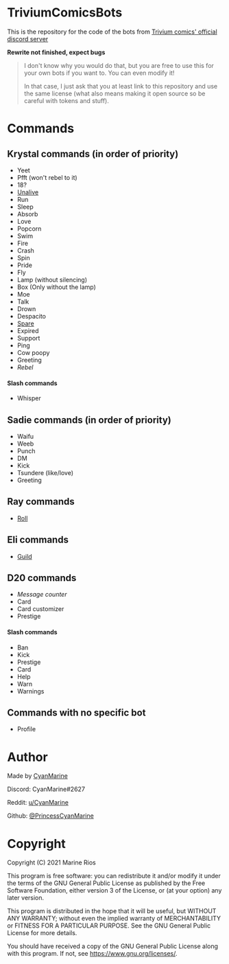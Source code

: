 # TriviumComicsBots
This is the repository for the code of the bots from [Trivium comics' official discord server](https://discord.com/invite/sF6Hupjf8S)

**Rewrite not finished, expect bugs**

> I don't know why you would do that, but you are free to use this for your own bots if you want to. You can even modify it!
> 
> In that case, I just ask that you at least link to this repository and use the same license (what also means making it open source so be careful with tokens and stuff).


# Commands
## Krystal commands (in order of priority)
- Yeet
- Pfft (won't rebel to it)
- 18?
- [Unalive][Unalive]
- Run
- Sleep
- Absorb
- Love
- Popcorn
- Swim
- Fire
- Crash
- Spin
- Pride
- Fly
- Lamp (without silencing)
- Box (Only without the lamp)
- Moe
- Talk
- Drown
- Despacito
- [Spare][Spare]
- Expired
- Support
- Ping
- Cow poopy
- Greeting
- *Rebel*
#### Slash commands
- Whisper

## Sadie commands (in order of priority)
- Waifu
- Weeb
- Punch
- DM
- Kick
- Tsundere (like/love)
- Greeting

## Ray commands
- [Roll][Roll]

## Eli commands
- [Guild][Guild]

## D20 commands
- *Message counter*
- Card
- Card customizer
- Prestige
#### Slash commands
- Ban
- Kick
- Prestige
- Card
- Help
- Warn
- Warnings

## Commands with no specific bot
- Profile


# Author
Made by [CyanMarine](https://cyanmarine.net "My website")

Discord: CyanMarine#2627

Reddit: [u/CyanMarine](https://www.reddit.com/user/CyanMarine "Reddit")

Github: [@PrincessCyanMarine](https://github.com/PrincessCyanMarine "Here!")


# Copyright
Copyright (C) 2021 Marine Rios

This program is free software: you can redistribute it and/or modify it under the terms of the GNU General Public License as published by the Free Software Foundation, either version 3 of the License, or (at your option) any later version.

This program is distributed in the hope that it will be useful, but WITHOUT ANY WARRANTY; without even the implied warranty of MERCHANTABILITY or FITNESS FOR A PARTICULAR PURPOSE.  See the GNU General Public License for more details.

You should have received a copy of the GNU General Public License along with this program.  If not, see <https://www.gnu.org/licenses/>.





[spare]: https://github.com/PrincessCyanMarine/TriviumComicsBotsTypeScript/wiki/Spare "Open on wiki"

[unalive]: https://github.com/PrincessCyanMarine/TriviumComicsBotsTypeScript/wiki/Unalive "Open on wiki"

[guild]: https://github.com/PrincessCyanMarine/TriviumComicsBotsTypeScript/wiki/Guild "Open on wiki"

[roll]: https://github.com/PrincessCyanMarine/TriviumComicsBotsTypeScript/wiki/Roll "Open on wiki"